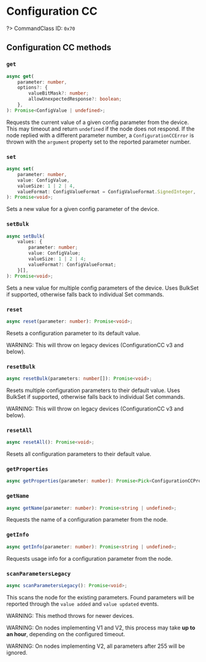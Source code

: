 # Configuration CC

?> CommandClass ID: `0x70`

## Configuration CC methods

### `get`

```ts
async get(
	parameter: number,
	options?: {
		valueBitMask?: number;
		allowUnexpectedResponse?: boolean;
	},
): Promise<ConfigValue | undefined>;
```

Requests the current value of a given config parameter from the device.
This may timeout and return `undefined` if the node does not respond.
If the node replied with a different parameter number, a `ConfigurationCCError`
is thrown with the `argument` property set to the reported parameter number.

### `set`

```ts
async set(
	parameter: number,
	value: ConfigValue,
	valueSize: 1 | 2 | 4,
	valueFormat: ConfigValueFormat = ConfigValueFormat.SignedInteger,
): Promise<void>;
```

Sets a new value for a given config parameter of the device.

### `setBulk`

```ts
async setBulk(
	values: {
		parameter: number;
		value: ConfigValue;
		valueSize: 1 | 2 | 4;
		valueFormat?: ConfigValueFormat;
	}[],
): Promise<void>;
```

Sets a new value for multiple config parameters of the device. Uses BulkSet if supported, otherwise falls back to individual Set commands.

### `reset`

```ts
async reset(parameter: number): Promise<void>;
```

Resets a configuration parameter to its default value.

WARNING: This will throw on legacy devices (ConfigurationCC v3 and below).

### `resetBulk`

```ts
async resetBulk(parameters: number[]): Promise<void>;
```

Resets multiple configuration parameters to their default value. Uses BulkSet if supported, otherwise falls back to individual Set commands.

WARNING: This will throw on legacy devices (ConfigurationCC v3 and below).

### `resetAll`

```ts
async resetAll(): Promise<void>;
```

Resets all configuration parameters to their default value.

### `getProperties`

```ts
async getProperties(parameter: number): Promise<Pick<ConfigurationCCPropertiesReport, "valueSize" | "valueFormat" | "minValue" | "maxValue" | "defaultValue" | "nextParameter" | "altersCapabilities" | "isReadonly" | "isAdvanced" | "noBulkSupport"> | undefined>;
```

### `getName`

```ts
async getName(parameter: number): Promise<string | undefined>;
```

Requests the name of a configuration parameter from the node.

### `getInfo`

```ts
async getInfo(parameter: number): Promise<string | undefined>;
```

Requests usage info for a configuration parameter from the node.

### `scanParametersLegacy`

```ts
async scanParametersLegacy(): Promise<void>;
```

This scans the node for the existing parameters. Found parameters will be reported
through the `value added` and `value updated` events.

WARNING: This method throws for newer devices.

WARNING: On nodes implementing V1 and V2, this process may take
**up to an hour**, depending on the configured timeout.

WARNING: On nodes implementing V2, all parameters after 255 will be ignored.
